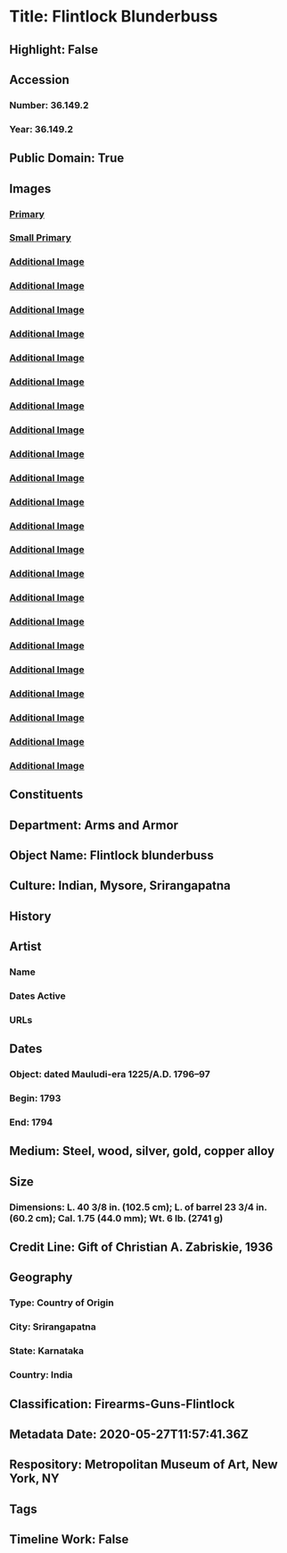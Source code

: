 # Title: Flintlock Blunderbuss
## Highlight: False
## Accession
### Number: 36.149.2
### Year: 36.149.2
## Public Domain: True
## Images
### [Primary](https://images.metmuseum.org/CRDImages/aa/original/DP165770.jpg)
### [Small Primary](https://images.metmuseum.org/CRDImages/aa/web-large/DP165770.jpg)
### [Additional Image](https://images.metmuseum.org/CRDImages/aa/original/DP165769.jpg)
### [Additional Image](https://images.metmuseum.org/CRDImages/aa/original/DP219457.jpg)
### [Additional Image](https://images.metmuseum.org/CRDImages/aa/original/DP219458.jpg)
### [Additional Image](https://images.metmuseum.org/CRDImages/aa/original/DP219459.jpg)
### [Additional Image](https://images.metmuseum.org/CRDImages/aa/original/DP219460.jpg)
### [Additional Image](https://images.metmuseum.org/CRDImages/aa/original/DP219461.jpg)
### [Additional Image](https://images.metmuseum.org/CRDImages/aa/original/DP219462.jpg)
### [Additional Image](https://images.metmuseum.org/CRDImages/aa/original/DP219463.jpg)
### [Additional Image](https://images.metmuseum.org/CRDImages/aa/original/36.149.2_001apr2014.jpg)
### [Additional Image](https://images.metmuseum.org/CRDImages/aa/original/36.149.2_003apr2014.jpg)
### [Additional Image](https://images.metmuseum.org/CRDImages/aa/original/36.149.2_004apr2014.jpg)
### [Additional Image](https://images.metmuseum.org/CRDImages/aa/original/36.149.2_005apr2014.jpg)
### [Additional Image](https://images.metmuseum.org/CRDImages/aa/original/36.149.2_008apr2014.jpg)
### [Additional Image](https://images.metmuseum.org/CRDImages/aa/original/36.149.2_009apr2014.jpg)
### [Additional Image](https://images.metmuseum.org/CRDImages/aa/original/36.149.2_012apr2014.jpg)
### [Additional Image](https://images.metmuseum.org/CRDImages/aa/original/36.149.2_014apr2014.jpg)
### [Additional Image](https://images.metmuseum.org/CRDImages/aa/original/36.149.2_015apr2014.jpg)
### [Additional Image](https://images.metmuseum.org/CRDImages/aa/original/36.149.2_017apr2014.jpg)
### [Additional Image](https://images.metmuseum.org/CRDImages/aa/original/36.149.2_018apr2014.jpg)
### [Additional Image](https://images.metmuseum.org/CRDImages/aa/original/36.149.2_021apr2014.jpg)
### [Additional Image](https://images.metmuseum.org/CRDImages/aa/original/36.149.2_026apr2014.jpg)
### [Additional Image](https://images.metmuseum.org/CRDImages/aa/original/36.149.2_028apr2014.jpg)
## Constituents
## Department: Arms and Armor
## Object Name: Flintlock blunderbuss
## Culture: Indian, Mysore, Srirangapatna
## History
## Artist
### Name
### Dates Active
### URLs
## Dates
### Object: dated Mauludi-era 1225/A.D. 1796–97
### Begin: 1793
### End: 1794
## Medium: Steel, wood, silver, gold, copper alloy
## Size
### Dimensions: L. 40 3/8 in. (102.5 cm); L. of barrel 23 3/4 in. (60.2 cm); Cal. 1.75 (44.0 mm); Wt. 6 lb. (2741 g)
## Credit Line: Gift of Christian A. Zabriskie, 1936
## Geography
### Type: Country of Origin
### City: Srirangapatna
### State: Karnataka
### Country: India
## Classification: Firearms-Guns-Flintlock
## Metadata Date: 2020-05-27T11:57:41.36Z
## Respository: Metropolitan Museum of Art, New York, NY
## Tags
## Timeline Work: False